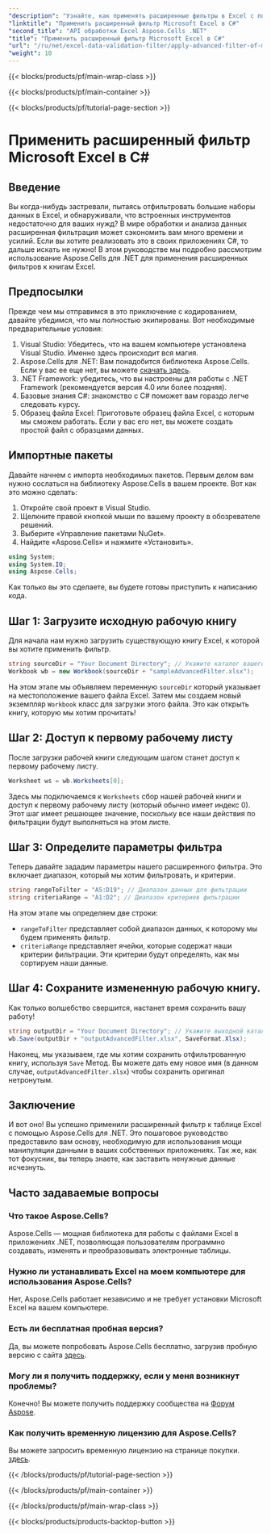 ```yaml
---
"description": "Узнайте, как применять расширенные фильтры в Excel с помощью C# и Aspose.Cells. Пошаговое руководство включено для легкой реализации."
"linktitle": "Применить расширенный фильтр Microsoft Excel в C#"
"second_title": "API обработки Excel Aspose.Cells .NET"
"title": "Применить расширенный фильтр Microsoft Excel в C#"
"url": "/ru/net/excel-data-validation-filter/apply-advanced-filter-of-microsoft-excel-in-csharp/"
"weight": 10
---
```


{{< blocks/products/pf/main-wrap-class >}}

{{< blocks/products/pf/main-container >}}

{{< blocks/products/pf/tutorial-page-section >}}

# Применить расширенный фильтр Microsoft Excel в C#

## Введение

Вы когда-нибудь застревали, пытаясь отфильтровать большие наборы данных в Excel, и обнаруживали, что встроенных инструментов недостаточно для ваших нужд? В мире обработки и анализа данных расширенная фильтрация может сэкономить вам много времени и усилий. Если вы хотите реализовать это в своих приложениях C#, то дальше искать не нужно! В этом руководстве мы подробно рассмотрим использование Aspose.Cells для .NET для применения расширенных фильтров к книгам Excel. 

## Предпосылки

Прежде чем мы отправимся в это приключение с кодированием, давайте убедимся, что мы полностью экипированы. Вот необходимые предварительные условия:

1. Visual Studio: Убедитесь, что на вашем компьютере установлена Visual Studio. Именно здесь происходит вся магия.
2. Aspose.Cells для .NET: Вам понадобится библиотека Aspose.Cells. Если у вас ее еще нет, вы можете [скачать здесь](https://releases.aspose.com/cells/net/).
3. .NET Framework: убедитесь, что вы настроены для работы с .NET Framework (рекомендуется версия 4.0 или более поздняя).
4. Базовые знания C#: знакомство с C# поможет вам гораздо легче следовать курсу.
5. Образец файла Excel: Приготовьте образец файла Excel, с которым мы сможем работать. Если у вас его нет, вы можете создать простой файл с образцами данных.

## Импортные пакеты

Давайте начнем с импорта необходимых пакетов. Первым делом вам нужно сослаться на библиотеку Aspose.Cells в вашем проекте. Вот как это можно сделать:

1. Откройте свой проект в Visual Studio.
2. Щелкните правой кнопкой мыши по вашему проекту в обозревателе решений.
3. Выберите «Управление пакетами NuGet».
4. Найдите «Aspose.Cells» и нажмите «Установить».

```csharp
using System;
using System.IO;
using Aspose.Cells;
```

Как только вы это сделаете, вы будете готовы приступить к написанию кода.


## Шаг 1: Загрузите исходную рабочую книгу

Для начала нам нужно загрузить существующую книгу Excel, к которой вы хотите применить фильтр.

```csharp
string sourceDir = "Your Document Directory"; // Укажите каталог вашего документа
Workbook wb = new Workbook(sourceDir + "sampleAdvancedFilter.xlsx");
```

На этом этапе мы объявляем переменную `sourceDir` который указывает на местоположение вашего файла Excel. Затем мы создаем новый экземпляр `Workbook` класс для загрузки этого файла. Это как открыть книгу, которую мы хотим прочитать!

## Шаг 2: Доступ к первому рабочему листу

После загрузки рабочей книги следующим шагом станет доступ к первому рабочему листу.

```csharp
Worksheet ws = wb.Worksheets[0];
```

Здесь мы подключаемся к `Worksheets` сбор нашей рабочей книги и доступ к первому рабочему листу (который обычно имеет индекс 0). Этот шаг имеет решающее значение, поскольку все наши действия по фильтрации будут выполняться на этом листе.

## Шаг 3: Определите параметры фильтра

Теперь давайте зададим параметры нашего расширенного фильтра. Это включает диапазон, который мы хотим фильтровать, и критерии.

```csharp
string rangeToFilter = "A5:D19"; // Диапазон данных для фильтрации
string criteriaRange = "A1:D2"; // Диапазон критериев фильтрации
```

На этом этапе мы определяем две строки: 
- `rangeToFilter` представляет собой диапазон данных, к которому мы будем применять фильтр.
- `criteriaRange` представляет ячейки, которые содержат наши критерии фильтрации. Эти критерии будут определять, как мы сортируем наши данные.

## Шаг 4: Сохраните измененную рабочую книгу.

Как только волшебство свершится, настанет время сохранить вашу работу!

```csharp
string outputDir = "Your Document Directory"; // Укажите выходной каталог
wb.Save(outputDir + "outputAdvancedFilter.xlsx", SaveFormat.Xlsx);
```

Наконец, мы указываем, где мы хотим сохранить отфильтрованную книгу, используя `Save` Метод. Вы можете дать ему новое имя (в данном случае, `outputAdvancedFilter.xlsx`) чтобы сохранить оригинал нетронутым.

## Заключение

И вот оно! Вы успешно применили расширенный фильтр к таблице Excel с помощью Aspose.Cells для .NET. Это пошаговое руководство предоставило вам основу, необходимую для использования мощи манипуляции данными в ваших собственных приложениях. Так же, как тот фокусник, вы теперь знаете, как заставить ненужные данные исчезнуть.

## Часто задаваемые вопросы

### Что такое Aspose.Cells?
Aspose.Cells — мощная библиотека для работы с файлами Excel в приложениях .NET, позволяющая пользователям программно создавать, изменять и преобразовывать электронные таблицы.

### Нужно ли устанавливать Excel на моем компьютере для использования Aspose.Cells?
Нет, Aspose.Cells работает независимо и не требует установки Microsoft Excel на вашем компьютере.

### Есть ли бесплатная пробная версия?
Да, вы можете попробовать Aspose.Cells бесплатно, загрузив пробную версию с сайта [здесь](https://releases.aspose.com/).

### Могу ли я получить поддержку, если у меня возникнут проблемы?
Конечно! Вы можете получить поддержку сообщества на [Форум Aspose](https://forum.aspose.com/c/cells/9).

### Как получить временную лицензию для Aspose.Cells?
Вы можете запросить временную лицензию на странице покупки. [здесь](https://purchase.aspose.com/temporary-license/). 

{{< /blocks/products/pf/tutorial-page-section >}}

{{< /blocks/products/pf/main-container >}}

{{< /blocks/products/pf/main-wrap-class >}}

{{< blocks/products/products-backtop-button >}}